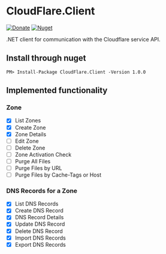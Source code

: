# CloudFlare.Client

[![Donate](https://img.shields.io/badge/Donate-PayPal-green.svg)](https://www.paypal.com/cgi-bin/webscr?cmd=_donations&business=zgmode%40gmail.com&currency_code=USD&source=url)
[![Nuget](https://img.shields.io/nuget/v/CloudFlare.Client.svg)](https://www.nuget.org/packages/CloudFlare.Client/)

.NET client for communication with the Cloudflare service API.

## Install through nuget

    PM> Install-Package CloudFlare.Client -Version 1.0.0

## Implemented functionality

### Zone

- [x] List Zones
- [x] Create Zone
- [x] Zone Details
- [ ] Edit Zone
- [ ] Delete Zone
- [ ] Zone Activation Check
- [ ] Purge All Files
- [ ] Purge Files by URL
- [ ] Purge Files by Cache-Tags or Host  

### DNS Records for a Zone

- [x] List DNS Records
- [x] Create DNS Record
- [x] DNS Record Details
- [x] Update DNS Record
- [x] Delete DNS Record
- [x] Import DNS Records
- [x] Export DNS Records
